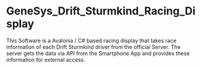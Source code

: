 # GeneSys_Drift_Sturmkind_Racing_Display
This Software is a Avalonia / C# based racing display that takes race information of each Drift Sturmkind driver from the official Server. The server gets the data via API from the Smartphone App and provides these information for external access. 


